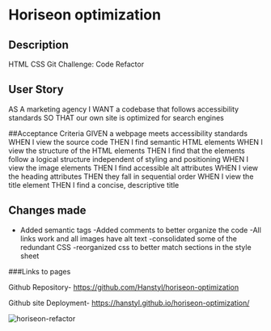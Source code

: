 # Horiseon optimization

## Description
HTML CSS Git Challenge: Code Refactor

## User Story
AS A marketing agency
I WANT a codebase that follows accessibility standards
SO THAT our own site is optimized for search engines

##Acceptance Criteria
GIVEN a webpage meets accessibility standards
WHEN I view the source code
THEN I find semantic HTML elements
WHEN I view the structure of the HTML elements
THEN I find that the elements follow a logical structure independent of styling and positioning
WHEN I view the image elements
THEN I find accessible alt attributes
WHEN I view the heading attributes
THEN they fall in sequential order
WHEN I view the title element
THEN I find a concise, descriptive title

## Changes made
- Added semantic tags 
-Added comments to better organize the code
-All links work and all images have alt text
-consolidated some of the redundant CSS 
-reorganized css to better match sections in the style sheet

###Links to pages

Github Repository- https://github.com/Hanstyl/horiseon-optimization

Github site Deployment- https://hanstyl.github.io/horiseon-optimization/

![horiseon-refactor](https://user-images.githubusercontent.com/79775889/133975094-f1c9a225-078c-49ad-9043-d0eee27c0281.png)
